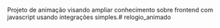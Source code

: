 Projeto de animação visando ampliar conhecimento sobre frontend com javascript usando integrações simples.# relogio_animado
